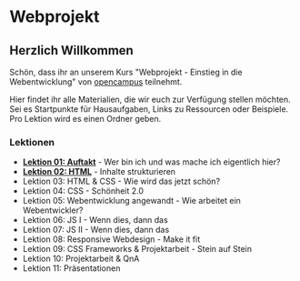 # Webprojekt

## Herzlich Willkommen

Schön, dass ihr an unserem Kurs "Webprojekt - Einstieg in die Webentwicklung" von [opencampus](https://edu.opencampus.sh/) teilnehmt.

Hier findet ihr alle Materialien, die wir euch zur Verfügung stellen möchten. Sei es Startpunkte für Hausaufgaben, Links zu Ressourcen oder Beispiele. Pro Lektion wird es einen Ordner geben.

### Lektionen

- [**Lektion 01: Auftakt**](https://github.com/dbanck/webprojekt-sose22/tree/main/lesson-01) - Wer bin ich und was mache ich eigentlich hier?
- [**Lektion 02: HTML**](https://github.com/dbanck/webprojekt-sose22/tree/main/lesson-02) - Inhalte strukturieren
- Lektion 03: HTML & CSS - Wie wird das jetzt schön?
- Lektion 04: CSS - Schönheit 2.0
- Lektion 05: Webentwicklung angewandt - Wie arbeitet ein Webentwickler?
- Lektion 06: JS I - Wenn dies, dann das
- Lektion 07: JS II - Wenn dies, dann das
- Lektion 08: Responsive Webdesign - Make it fit
- Lektion 09: CSS Frameworks & Projektarbeit - Stein auf Stein
- Lektion 10: Projektarbeit & QnA
- Lektion 11: Präsentationen
